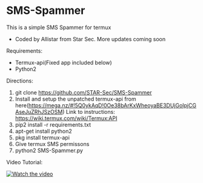 # SMS-Spammer
This is a simple SMS Spammer for termux
- Coded by Allistar from Star Sec.
More updates coming soon

Requirements: 
- Termux-api(Fixed app included below)
- Python2

Directions: 
1. git clone https://github.com/STAR-Sec/SMS-Spammer
2. Install and setup the unpatched termux-api from here(https://mega.nz/#!5Q0ykAqD!0Oe38bArKxWheoyaBE3DUjGoIpjCGAseJuZRhJSzOSM)
   Link to instructions: https://wiki.termux.com/wiki/Termux:API
3. pip2 install -r requirements.txt
4. apt-get install python2
5. pkg install termux-api
6. Give termux SMS permissons
7. python2 SMS-Spammer.py


Video Tutorial:
  
[![Watch the video](https://img.youtube.com/vi/1c0nagvUJnM/mqdefault.jpg)](https://youtu.be/1c0nagvUJnM)
